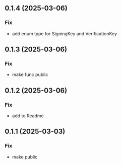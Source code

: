 ## 0.1.4 (2025-03-06)

### Fix

- add enum type for SigningKey and VerificationKey

## 0.1.3 (2025-03-06)

### Fix

- make func public

## 0.1.2 (2025-03-06)

### Fix

- add to Readme

## 0.1.1 (2025-03-03)

### Fix

- make public
